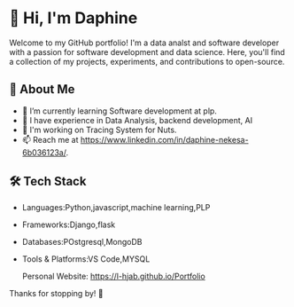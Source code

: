 # 👋 Hi, I'm Daphine

Welcome to my GitHub portfolio! I'm a data analst and software developer with a passion for software development and data science. Here, you'll find a collection of my projects, experiments, and contributions to open-source.

## 🚀 About Me
- 🌱 I’m currently learning Software development at plp.
- 💼 I have experience in Data Analysis, backend development, AI
- 🔭 I'm working on Tracing System for Nuts.
- 📫 Reach me at https://www.linkedin.com/in/daphine-nekesa-6b036123a/.

## 🛠 Tech Stack
- Languages:Python,javascript,machine learning,PLP
- Frameworks:Django,flask
- Databases:POstgresql,MongoDB
- Tools & Platforms:VS Code,MYSQL

  Personal Website: https://l-hjab.github.io/Portfolio

Thanks for stopping by! 🚀

